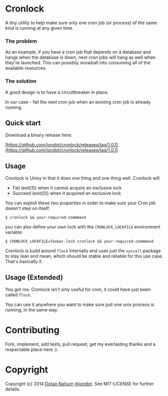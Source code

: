 # Cronlock

A tiny utility to help make sure only one cron job (or process) of the same kind is running at any given time.

### The problem

As an example, if you have a cron job that depends on a database and hangs when the database is down, next cron jobs will hang as well when they're launched.
This can possibly snowball into consuming all of the available resources.

### The solution

A good design is to have a circuitbreaker in place.

In our case - fail the next cron job when an existing cron job is already running.

## Quick start

Download a binary release here:

[https://github.com/jondot/cronlock/releases/tag/1.0.1](https://github.com/jondot/cronlock/releases/tag/1.0.1)


## Usage

Cronlock is Unixy in that it does one thing and one thing well. Cronlock will

* Fail (exit(1)) when it cannot acquire an exclusive lock
* Succeed (exit(0)) when it acquired an exclusive lock

You can exploit these two properties in order to make sure your Cron job
doesn't step on itself:

```
$ cronlock && your-required-commmand
```

you can also define your own lock with the `CRONLOCK_LOCKFILE` environment variable:

```
$ CRONLOCK_LOCKFILE=foobar.lock cronlock && your-required-commmand
```

Cronlock is build around `flock` internally and uses just the `syscall` package to stay lean and mean, which should be stable and reliable for this use case. That's basically it.


## Usage (Extended)

You got me. Cronlock isn't only useful for cron, it could have just been
called `flock`.

You can use it anywhere you want to make sure just one unix process is
running, in the same way.




# Contributing

Fork, implement, add tests, pull request, get my everlasting thanks and a respectable place here :).


# Copyright

Copyright (c) 2014 [Dotan Nahum](http://gplus.to/dotan) [@jondot](http://twitter.com/jondot). See MIT-LICENSE for further details.






